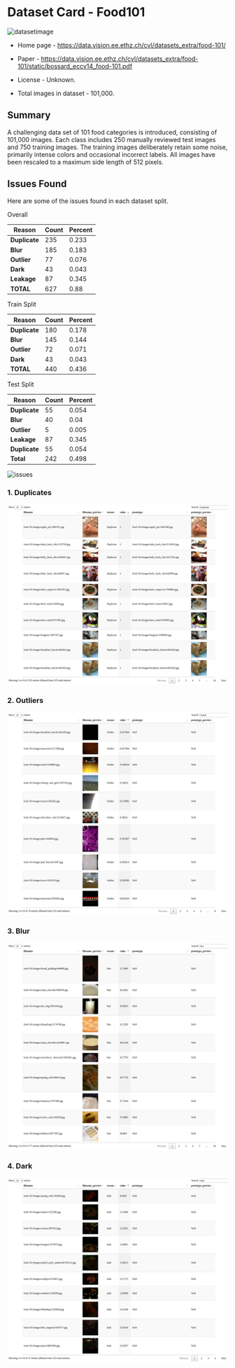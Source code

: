 # Dataset Card - Food101
![datasetimage](https://data.vision.ee.ethz.ch/cvl/datasets_extra/food-101/static/img/food-101.jpg)

+ Home page - https://data.vision.ee.ethz.ch/cvl/datasets_extra/food-101/

+ Paper - https://data.vision.ee.ethz.ch/cvl/datasets_extra/food-101/static/bossard_eccv14_food-101.pdf

+ License - Unknown.

+ Total images in dataset - 101,000.

## Summary

A challenging data set of 101 food categories is introduced, consisting of 101,000 images. Each class includes 250 manually reviewed test images and 750 training images. The training images deliberately retain some noise, primarily intense colors and occasional incorrect labels. All images have been rescaled to a maximum side length of 512 pixels.


## Issues Found
Here are some of the issues found in each dataset split.

Overall

| **Reason**    | **Count** | **Percent** |
|---------------|-----------|-------------|
| **Duplicate** | 235       | 0.233       |
| **Blur**      | 185       | 0.183       |
| **Outlier**   | 77        | 0.076       |
| **Dark**      | 43        | 0.043       |
| **Leakage**   | 87        | 0.345       |
| **TOTAL**     | 627       | 0.88        |


Train Split

| **Reason**    | **Count** | **Percent** |
|---------------|-----------|-------------|
| **Duplicate** | 180       | 0.178       |
| **Blur**      | 145       | 0.144       |
| **Outlier**   | 72        | 0.071       |
| **Dark**      | 43        | 0.043       |
| **TOTAL**     | 440       | 0.436       |


Test Split

| **Reason**    | **Count** | **Percent** |
|---------------|-----------|-------------|
| **Duplicate** | 55        | 0.054       |
| **Blur**      | 40        | 0.04        |
| **Outlier**   | 5         | 0.005       |
| **Leakage**   | 87        | 0.345       |
| **Duplicate** | 55        | 0.054       |
| **Total**     | 242       | 0.498       |




![issues](food.gif)

### 1. Duplicates
![duplicate](./duplicates.png)

### 2. Outliers
![outliers](./outliers.png)

### 3. Blur
![dark](./blur.png)

### 4. Dark
![dark](./dark.png)

